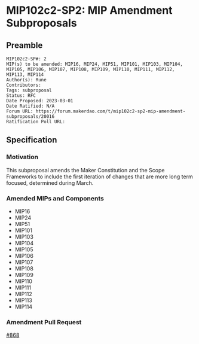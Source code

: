# MIP102c2-SP2: MIP Amendment Subproposals

## Preamble

```
MIP102c2-SP#: 2
MIP(s) to be amended: MIP16, MIP24, MIP51, MIP101, MIP103, MIP104, MIP105, MIP106, MIP107, MIP108, MIP109, MIP110, MIP111, MIP112, MIP113, MIP114
Author(s): Rune
Contributors:
Tags: subproposal
Status: RFC
Date Proposed: 2023-03-01
Date Ratified: N/A
Forum URL: https://forum.makerdao.com/t/mip102c2-sp2-mip-amendment-subproposals/20016
Ratification Poll URL: 
```

## Specification

### Motivation

This subproposal amends the Maker Constitution and the Scope Frameworks to include the first iteration of changes that are more long term focused, determined during March.

### Amended MIPs and Components

* MIP16
* MIP24
* MIP51
* MIP101
* MIP103
* MIP104
* MIP105
* MIP106
* MIP107
* MIP108
* MIP109
* MIP110
* MIP111
* MIP112
* MIP113
* MIP114

### Amendment Pull Request

[#868](https://github.com/makerdao/mips/pull/868/files)

